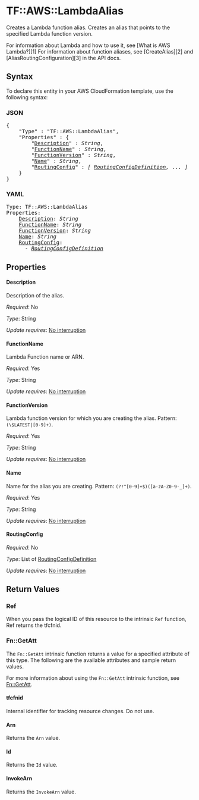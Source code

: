 # TF::AWS::LambdaAlias

Creates a Lambda function alias. Creates an alias that points to the specified Lambda function version.

For information about Lambda and how to use it, see [What is AWS Lambda?][1]
For information about function aliases, see [CreateAlias][2] and [AliasRoutingConfiguration][3] in the API docs.

## Syntax

To declare this entity in your AWS CloudFormation template, use the following syntax:

### JSON

<pre>
{
    "Type" : "TF::AWS::LambdaAlias",
    "Properties" : {
        "<a href="#description" title="Description">Description</a>" : <i>String</i>,
        "<a href="#functionname" title="FunctionName">FunctionName</a>" : <i>String</i>,
        "<a href="#functionversion" title="FunctionVersion">FunctionVersion</a>" : <i>String</i>,
        "<a href="#name" title="Name">Name</a>" : <i>String</i>,
        "<a href="#routingconfig" title="RoutingConfig">RoutingConfig</a>" : <i>[ <a href="routingconfigdefinition.md">RoutingConfigDefinition</a>, ... ]</i>
    }
}
</pre>

### YAML

<pre>
Type: TF::AWS::LambdaAlias
Properties:
    <a href="#description" title="Description">Description</a>: <i>String</i>
    <a href="#functionname" title="FunctionName">FunctionName</a>: <i>String</i>
    <a href="#functionversion" title="FunctionVersion">FunctionVersion</a>: <i>String</i>
    <a href="#name" title="Name">Name</a>: <i>String</i>
    <a href="#routingconfig" title="RoutingConfig">RoutingConfig</a>: <i>
      - <a href="routingconfigdefinition.md">RoutingConfigDefinition</a></i>
</pre>

## Properties

#### Description

Description of the alias.

_Required_: No

_Type_: String

_Update requires_: [No interruption](https://docs.aws.amazon.com/AWSCloudFormation/latest/UserGuide/using-cfn-updating-stacks-update-behaviors.html#update-no-interrupt)

#### FunctionName

Lambda Function name or ARN.

_Required_: Yes

_Type_: String

_Update requires_: [No interruption](https://docs.aws.amazon.com/AWSCloudFormation/latest/UserGuide/using-cfn-updating-stacks-update-behaviors.html#update-no-interrupt)

#### FunctionVersion

Lambda function version for which you are creating the alias. Pattern: `(\$LATEST|[0-9]+)`.

_Required_: Yes

_Type_: String

_Update requires_: [No interruption](https://docs.aws.amazon.com/AWSCloudFormation/latest/UserGuide/using-cfn-updating-stacks-update-behaviors.html#update-no-interrupt)

#### Name

Name for the alias you are creating. Pattern: `(?!^[0-9]+$)([a-zA-Z0-9-_]+)`.

_Required_: Yes

_Type_: String

_Update requires_: [No interruption](https://docs.aws.amazon.com/AWSCloudFormation/latest/UserGuide/using-cfn-updating-stacks-update-behaviors.html#update-no-interrupt)

#### RoutingConfig

_Required_: No

_Type_: List of <a href="routingconfigdefinition.md">RoutingConfigDefinition</a>

_Update requires_: [No interruption](https://docs.aws.amazon.com/AWSCloudFormation/latest/UserGuide/using-cfn-updating-stacks-update-behaviors.html#update-no-interrupt)

## Return Values

### Ref

When you pass the logical ID of this resource to the intrinsic `Ref` function, Ref returns the tfcfnid.

### Fn::GetAtt

The `Fn::GetAtt` intrinsic function returns a value for a specified attribute of this type. The following are the available attributes and sample return values.

For more information about using the `Fn::GetAtt` intrinsic function, see [Fn::GetAtt](https://docs.aws.amazon.com/AWSCloudFormation/latest/UserGuide/intrinsic-function-reference-getatt.html).

#### tfcfnid

Internal identifier for tracking resource changes. Do not use.

#### Arn

Returns the <code>Arn</code> value.

#### Id

Returns the <code>Id</code> value.

#### InvokeArn

Returns the <code>InvokeArn</code> value.

